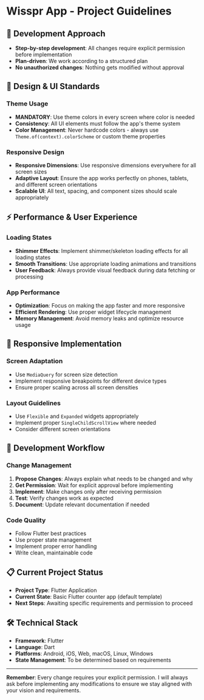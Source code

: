 # Wisspr App - Project Guidelines

## 🎯 Development Approach
- **Step-by-step development**: All changes require explicit permission before implementation
- **Plan-driven**: We work according to a structured plan
- **No unauthorized changes**: Nothing gets modified without approval

## 🎨 Design & UI Standards

### Theme Usage
- **MANDATORY**: Use theme colors in every screen where color is needed
- **Consistency**: All UI elements must follow the app's theme system
- **Color Management**: Never hardcode colors - always use `Theme.of(context).colorScheme` or custom theme properties

### Responsive Design
- **Responsive Dimensions**: Use responsive dimensions everywhere for all screen sizes
- **Adaptive Layout**: Ensure the app works perfectly on phones, tablets, and different screen orientations
- **Scalable UI**: All text, spacing, and component sizes should scale appropriately

## ⚡ Performance & User Experience

### Loading States
- **Shimmer Effects**: Implement shimmer/skeleton loading effects for all loading states
- **Smooth Transitions**: Use appropriate loading animations and transitions
- **User Feedback**: Always provide visual feedback during data fetching or processing

### App Performance
- **Optimization**: Focus on making the app faster and more responsive
- **Efficient Rendering**: Use proper widget lifecycle management
- **Memory Management**: Avoid memory leaks and optimize resource usage

## 📱 Responsive Implementation

### Screen Adaptation
- Use `MediaQuery` for screen size detection
- Implement responsive breakpoints for different device types
- Ensure proper scaling across all screen densities

### Layout Guidelines
- Use `Flexible` and `Expanded` widgets appropriately
- Implement proper `SingleChildScrollView` where needed
- Consider different screen orientations

## 🔄 Development Workflow

### Change Management
1. **Propose Changes**: Always explain what needs to be changed and why
2. **Get Permission**: Wait for explicit approval before implementing
3. **Implement**: Make changes only after receiving permission
4. **Test**: Verify changes work as expected
5. **Document**: Update relevant documentation if needed

### Code Quality
- Follow Flutter best practices
- Use proper state management
- Implement proper error handling
- Write clean, maintainable code

## 📋 Current Project Status
- **Project Type**: Flutter Application
- **Current State**: Basic Flutter counter app (default template)
- **Next Steps**: Awaiting specific requirements and permission to proceed

## 🛠️ Technical Stack
- **Framework**: Flutter
- **Language**: Dart
- **Platforms**: Android, iOS, Web, macOS, Linux, Windows
- **State Management**: To be determined based on requirements

---

**Remember**: Every change requires your explicit permission. I will always ask before implementing any modifications to ensure we stay aligned with your vision and requirements.
